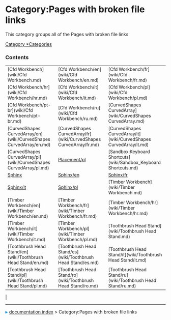# Category:Pages with broken file links
This category groups all of the Pages with broken file links

[Category   *Categories](Category_Categories.md)

### Contents

|     |     |     |
| --- | --- | --- |
| [Cfd Workbench](wiki/Cfd Workbench.md) | [Cfd Workbench/en](wiki/Cfd Workbench/en.md) | [Cfd Workbench/fr](wiki/Cfd Workbench/fr.md) |
| [Cfd Workbench/hr](wiki/Cfd Workbench/hr.md) | [Cfd Workbench/it](wiki/Cfd Workbench/it.md) | [Cfd Workbench/pl](wiki/Cfd Workbench/pl.md) |
| [Cfd Workbench/pt-br](wiki/Cfd Workbench/pt-br.md) | [Cfd Workbench/ru](wiki/Cfd Workbench/ru.md) | [CurvedShapes CurvedArray](wiki/CurvedShapes CurvedArray.md) |
| [CurvedShapes CurvedArray/en](wiki/CurvedShapes CurvedArray/en.md) | [CurvedShapes CurvedArray/fr](wiki/CurvedShapes CurvedArray/fr.md) | [CurvedShapes CurvedArray/it](wiki/CurvedShapes CurvedArray/it.md) |
| [CurvedShapes CurvedArray/pl](wiki/CurvedShapes CurvedArray/pl.md) | [Placement/pl](wiki/Placement/pl.md) | [Sandbox:Keyboard Shortcuts](wiki/Sandbox_Keyboard Shortcuts.md) |
| [Sphinx](wiki/Sphinx.md) | [Sphinx/en](wiki/Sphinx/en.md) | [Sphinx/fr](wiki/Sphinx/fr.md) |
| [Sphinx/it](wiki/Sphinx/it.md) | [Sphinx/pl](wiki/Sphinx/pl.md) | [Timber Workbench](wiki/Timber Workbench.md) |
| [Timber Workbench/en](wiki/Timber Workbench/en.md) | [Timber Workbench/fr](wiki/Timber Workbench/fr.md) | [Timber Workbench/hr](wiki/Timber Workbench/hr.md) |
| [Timber Workbench/it](wiki/Timber Workbench/it.md) | [Timber Workbench/pl](wiki/Timber Workbench/pl.md) | [Toothbrush Head Stand](wiki/Toothbrush Head Stand.md) |
| [Toothbrush Head Stand/en](wiki/Toothbrush Head Stand/en.md) | [Toothbrush Head Stand/es](wiki/Toothbrush Head Stand/es.md) | [Toothbrush Head Stand/it](wiki/Toothbrush Head Stand/it.md) |
| [Toothbrush Head Stand/pl](wiki/Toothbrush Head Stand/pl.md) | [Toothbrush Head Stand/ro](wiki/Toothbrush Head Stand/ro.md) | [Toothbrush Head Stand/ru](wiki/Toothbrush Head Stand/ru.md) |
|



---
![](images/Right_arrow.png) [documentation index](../README.md) > Category:Pages with broken file links
